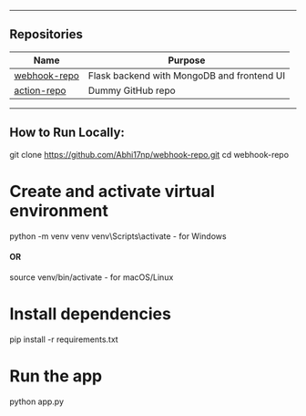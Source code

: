 
---

## Repositories

| Name | Purpose |
|------|---------|
[webhook-repo](https://github.com/Abhi17np/webhook-repo) | Flask backend with MongoDB and frontend UI
[action-repo](https://github.com/Abhi17np/action-repo) | Dummy GitHub repo 

---

##  How to Run Locally:

git clone https://github.com/Abhi17np/webhook-repo.git
cd webhook-repo

# Create and activate virtual environment
python -m venv venv
venv\Scripts\activate     - for Windows
#### OR
source venv/bin/activate  - for macOS/Linux

# Install dependencies
pip install -r requirements.txt

# Run the app
python app.py
